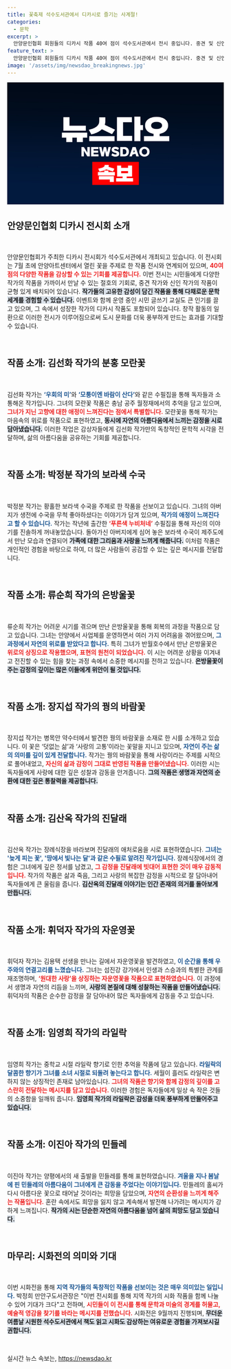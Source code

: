 ```yaml
---
title: 꽃축제 석수도서관에서 디카시로 즐기는 사계절!
categories:
  - 문학
excerpt: >
  안양문인협회 회원들의 디카시 작품 40여 점이 석수도서관에서 전시 중입니다. 중견 및 신인 작가의 감동적인 표현을 통해 시와 자연의 아름다움을 느낄 기회를 놓치지 마세요! 전시는 9월까지 진행됩니다.
feature_text: >
  안양문인협회 회원들의 디카시 작품 40여 점이 석수도서관에서 전시 중입니다. 중견 및 신인 작가의 감동적인 표현을 통해 시와 자연의 아름다움을 느낄 기회를 놓치지 마세요! 전시는 9월까지 진행됩니다.
image: '/assets/img/newsdao_breakingnews.jpg'
---
```


<p><img src="/assets/img/newsdao_breakingnews.jpg" alt="firstkoreanews 속보" /></p>

<h2 data-ke-size="size26">안양문인협회 디카시 전시회 소개</h2>

<p data-ke-size="size16">&nbsp;</p>

<p>안양문인협회가 주최한 디카시 전시회가 석수도서관에서 개최되고 있습니다. 이 전시회는 7월 초에 안양아트센터에서 열린 꽃을 주제로 한 작품 전시와 연계되어 있으며, <b><span style="color: #ee2323;">40여 점의 다양한 작품을 감상할 수 있는 기회를 제공합니다.</span></b> 이번 전시는 시민들에게 다양한 작가의 작품을 가까이서 만날 수 있는 절호의 기회로, 중견 작가와 신인 작가의 작품이 균형 있게 배치되어 있습니다. <b><span style="background-color: #21538527;">작가들의 고유한 감성이 담긴 작품을 통해 다채로운 문학 세계를 경험할 수 있습니다.</span></b> 이벤트와 함께 운영 중인 시민 글쓰기 교실도 큰 인기를 끌고 있으며, 그 속에서 성장한 작가의 디카시 작품도 포함되어 있습니다. 창작 활동의 일환으로 이러한 전시가 이루어짐으로써 도시 문화를 더욱 풍부하게 만드는 효과를 기대할 수 있습니다.</p>

<p data-ke-size="size16">&nbsp;</p>

<h2 data-ke-size="size26">작품 소개: 김선화 작가의 분홍 모란꽃</h2>

<p data-ke-size="size16">&nbsp;</p>

<p>김선화 작가는 <b><span style="color: #1a5490;">‘우회의 미’</span></b>와 <b><span style="color: #1a5490;">‘모퉁이엔 바람이 산다’</span></b>와 같은 수필집을 통해 독자들과 소통해온 작가입니다. 그녀의 모란꽃 작품은 충남 공주 월정재에서의 추억을 담고 있으며, <b><span style="color: #ee2323;">그녀가 지닌 고향에 대한 애정이 느껴진다는 점에서 특별합니다.</span></b> 모란꽃을 통해 작가는 마음속의 위로를 작품으로 표현하였고, <b><span style="background-color: #21538527;">동시에 자연의 아름다움에서 느끼는 감정을 시로 담아냈습니다.</span></b> 이러한 작업은 감상자들에게 김선화 작가만의 독창적인 문학적 시각을 전달하며, 삶의 아름다움을 공유하는 기회를 제공합니다.</p>

<p data-ke-size="size16">&nbsp;</p>

<h2 data-ke-size="size26">작품 소개: 박정분 작가의 보라색 수국</h2>

<p data-ke-size="size16">&nbsp;</p>

<p>박정분 작가는 황홀한 보라색 수국을 주제로 한 작품을 선보이고 있습니다. 그녀의 아버지가 생전에 수국을 무척 좋아하셨다는 이야기가 담겨 있으며, <b><span style="color: #1a5490;">작가의 애정이 느껴진다고 할 수 있습니다.</span></b> 작가는 작년에 출간한 <b><span style="color: #ee2323;">‘푸른색 누비처네’</span></b> 수필집을 통해 자신의 이야기를 진솔하게 꺼내놓았습니다. 돌아가신 아버지에게 심어 놓은 보라색 수국이 제주도에서 만난 모습과 연결되어 <b><span style="background-color: #21538527;">가족에 대한 그리움과 사랑을 느끼게 해줍니다.</span></b> 이처럼 작품은 개인적인 경험을 바탕으로 하여, 더 많은 사람들이 공감할 수 있는 깊은 메시지를 전달합니다.</p>

<p data-ke-size="size16">&nbsp;</p>

<h2 data-ke-size="size26">작품 소개: 류순희 작가의 은방울꽃</h2>

<p data-ke-size="size16">&nbsp;</p>

<p>류순희 작가는 어려운 시기를 겪으며 만난 은방울꽃을 통해 회복의 과정을 작품으로 담고 있습니다. 그녀는 안양에서 사업체를 운영하면서 여러 가지 어려움을 겪어왔으며, <b><span style="color: #1a5490;">그 과정에서 자연의 위로를 받았다고 합니다.</span></b> 특히 그녀가 반월호수에서 만난 은방울꽃은 <b><span style="color: #ee2323;">위로의 상징으로 작용했으며, 표현의 원천이 되었습니다.</span></b> 이 시는 어려운 상황을 이겨내고 전진할 수 있는 힘을 찾는 과정 속에서 소중한 메시지를 전하고 있습니다. <b><span style="background-color: #21538527;">은방울꽃이 주는 감정의 깊이는 많은 이들에게 위안이 될 것입니다.</span></b></p>

<p data-ke-size="size16">&nbsp;</p>

<h2 data-ke-size="size26">작품 소개: 장지섭 작가의 꿩의 바람꽃</h2>

<p data-ke-size="size16">&nbsp;</p>

<p>장지섭 작가는 병목안 약수터에서 발견한 꿩의 바람꽃을 소재로 한 시를 소개하고 있습니다. 이 꽃은 ‘덧없는 삶’과 ‘사랑의 고통’이라는 꽃말을 지니고 있으며, <b><span style="color: #1a5490;">자연이 주는 삶의 의미를 깊이 있게 전달합니다.</span></b> 작가는 꿩의 바람꽃을 통해 사랑이라는 주제를 시적으로 풀어내었고, <b><span style="color: #ee2323;">자신의 삶과 감정이 그대로 반영된 작품을 만들어냈습니다.</span></b> 이러한 시는 독자들에게 사랑에 대한 깊은 성찰과 감동을 안겨줍니다. <b><span style="background-color: #21538527;">그의 작품은 생명과 자연의 순환에 대한 깊은 통찰력을 제공합니다.</span></b></p>

<p data-ke-size="size16">&nbsp;</p>

<h2 data-ke-size="size26">작품 소개: 김산옥 작가의 진달래</h2>

<p data-ke-size="size16">&nbsp;</p>

<p>김산옥 작가는 장례식장을 바라보며 진달래의 애처로움을 시로 표현하였습니다. <b><span style="color: #1a5490;">그녀는 '늦게 피는 꽃', '땅에서 빛나는 달'과 같은 수필로 알려진 작가입니다.</span></b> 장례식장에서의 경험은 그녀에게 깊은 정서를 남겼고, <b><span style="color: #ee2323;">그 감정을 진달래에 빗대어 표현한 것이 매우 감동적입니다.</span></b> 작가의 작품은 삶과 죽음, 그리고 사랑의 복잡한 감정을 시적으로 잘 담아내어 독자들에게 큰 울림을 줍니다. <b><span style="background-color: #21538527;">김산옥의 진달래 이야기는 인간 존재의 의거를 돌아보게 만듭니다.</span></b></p>

<p data-ke-size="size16">&nbsp;</p>

<h2 data-ke-size="size26">작품 소개: 휘덕자 작가의 자운영꽃</h2>

<p data-ke-size="size16">&nbsp;</p>

<p>휘덕자 작가는 김용택 선생을 만나는 길에서 자운영꽃을 발견하였고, <b><span style="color: #1a5490;">이 순간을 통해 우주와의 연결고리를 느꼈습니다.</span></b> 그녀는 섬진강 강가에서 인생과 스승과의 특별한 관계를 재조명하며, <b><span style="color: #ee2323;">‘원대한 사랑’을 상징하는 자운영꽃을 작품으로 표현하였습니다.</span></b> 이 과정에서 생명과 자연의 리듬을 느끼며, <b><span style="background-color: #21538527;">사랑의 본질에 대해 성찰하는 작품을 만들어냈습니다.</span></b> 휘덕자의 작품은 순수한 감정을 잘 담아내어 많은 독자들에게 감동을 주고 있습니다.</p>

<p data-ke-size="size16">&nbsp;</p>

<h2 data-ke-size="size26">작품 소개: 임영희 작가의 라일락</h2>

<p data-ke-size="size16">&nbsp;</p>

<p>임영희 작가는 중학교 시절 라일락 향기로 인한 추억을 작품에 담고 있습니다. <b><span style="color: #1a5490;">라일락의 달콤한 향기가 그녀를 소녀 시절로 되돌려 놓는다고 합니다.</span></b> 세월이 흘러도 라일락은 변하지 않는 상징적인 존재로 남아있습니다. <b><span style="color: #ee2323;">그녀의 작품은 향기와 함께 감정의 깊이를 고스란히 전달하는 메시지를 담고 있습니다.</span></b> 이러한 경험은 독자들에게 일상 속 작은 것들의 소중함을 일깨워 줍니다. <b><span style="background-color: #21538527;">임영희 작가의 라일락은 감성을 더욱 풍부하게 만들어주고 있습니다.</span></b></p>

<p data-ke-size="size16">&nbsp;</p>

<h2 data-ke-size="size26">작품 소개: 이진아 작가의 민들레</h2>

<p data-ke-size="size16">&nbsp;</p>

<p>이진아 작가는 양평에서의 새 출발을 민들레를 통해 표현하였습니다. <b><span style="color: #1a5490;">겨울을 지나 봄날에 핀 민들레의 아름다움이 그녀에게 큰 감동을 주었다는 이야기입니다.</span></b> 민들레의 홀씨가 다시 아름다운 꽃으로 태어날 것이라는 희망을 담았으며, <b><span style="color: #ee2323;">자연의 순환성을 느끼게 해주는 작품입니다.</span></b> 혼란 속에서도 희망을 잃지 않고 계속해서 발전해 나가려는 메시지가 강하게 느껴집니다. <b><span style="background-color: #21538527;">작가의 시는 단순한 자연의 아름다움을 넘어 삶의 희망도 담고 있습니다.</span></b></p>

<p data-ke-size="size16">&nbsp;</p>

<h2 data-ke-size="size26">마무리: 시화전의 의미와 기대</h2>

<p data-ke-size="size16">&nbsp;</p>

<p>이번 시화전을 통해 <b><span style="color: #1a5490;">지역 작가들의 독창적인 작품을 선보이는 것은 매우 의미있는 일입니다.</span></b> 박정희 만안구도서관장은 "이번 전시회를 통해 지역 작가의 시화 작품을 함께 나눌 수 있어 기대가 크다"고 전하며, <b><span style="color: #ee2323;">시민들이 이 전시를 통해 문학과 미술의 경계를 허물고, 예술적 영감을 찾기를 바라는 메시지를 전했습니다.</span></b> 시화전은 9월까지 진행되며, <b><span style="background-color: #21538527;">무더운 여름날 시원한 석수도서관에서 책도 읽고 시화도 감상하는 여유로운 경험을 가져보시길 권합니다.</span></b></p>

<p data-ke-size="size16">&nbsp;</p>
실시간 뉴스 속보는, <a href="https://newsdao.kr" rel="dofollow">https://newsdao.kr</a>


